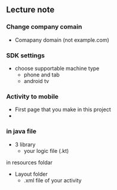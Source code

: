 ## Lecture note
### Change company comain
 - Comapany domain (not example.com)

### SDK settings
 - choose supportable machine type
	- phone and tab
	- android tv

### Activity to mobile
 - First page that you make in this project
 - 

### in java file
 - 3 library
	- your logic file (.kt)

in resources foldar
 - Layout folder
	- .xml file of your activity